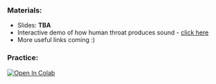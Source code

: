 

### Materials:
* Slides: __TBA__
* Interactive demo of how human throat produces sound - [click here](https://dood.al/pinktrombone/)
* More useful links coming :)


### Practice: 

[![Open In Colab](https://colab.research.google.com/assets/colab-badge.svg)](https://colab.research.google.com/github/yandexdataschool/nlp_course/blob/2019/week11_tts/seminar_tts.ipynb)
